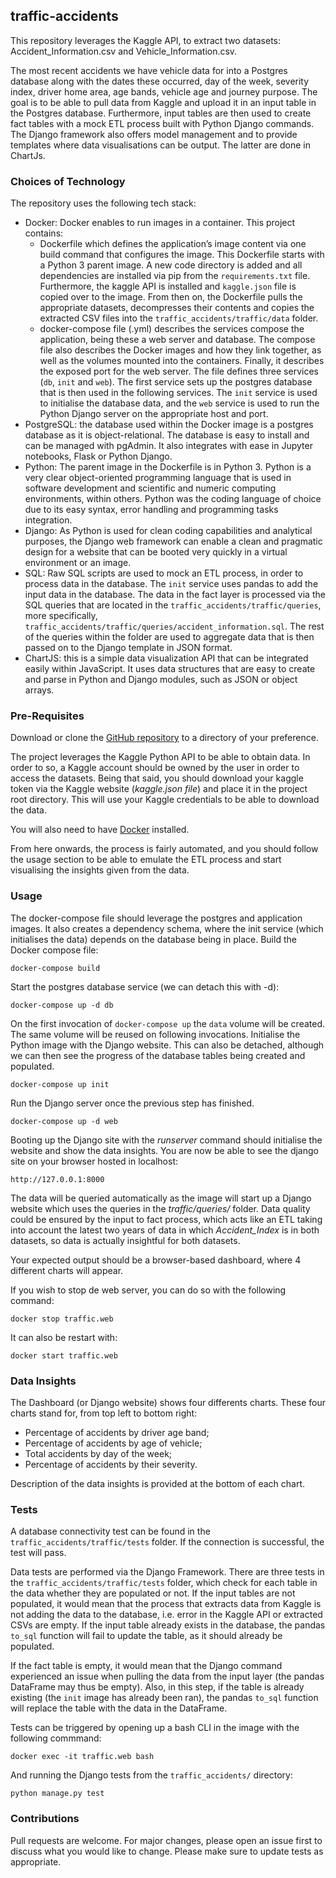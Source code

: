 ## traffic-accidents

This repository leverages the Kaggle API, to extract two datasets: Accident_Information.csv and Vehicle_Information.csv.

The most recent accidents we have vehicle data for into a Postgres database along with the dates these occurred, day of the week, severity index, driver home area, age bands, vehicle age and journey purpose. The goal is to be able to pull data from Kaggle and upload it in an input table in the Postgres database. Furthermore, input tables are then used to create fact tables with a mock ETL process built with Python Django commands. The Django framework also offers model management and to provide templates where data visualisations can be output. The latter are done in ChartJs.

###  Choices of Technology

The repository uses the following tech stack:

* Docker: Docker enables to run images in a container. This project contains: 
  * Dockerfile which defines the application’s image content via one build command that configures the image. This Dockerfile starts with a Python 3 parent image. A new code directory is added and all dependencies are installed via pip from the `requirements.txt` file. Furthermore, the kaggle API is installed and `kaggle.json` file is copied over to the image. From then on, the Dockerfile pulls the appropriate datasets, decompresses their contents and copies the extracted CSV files into the `traffic_accidents/traffic/data` folder.
  * docker-compose file (.yml) describes the services compose the application, being these a web server and database. The compose file also describes the Docker images and how they link together, as well as the volumes mounted into the containers. Finally, it describes the exposed port for the web server. The file defines three services (`db`, `init` and `web`). The first service sets up the postgres database that is then used in the following services. The `init` service is used to initialise the database data, and the `web` service is used to run the Python Django server on the appropriate host and port.
* PostgreSQL: the database used within the Docker image is a postgres database as it is object-relational. The database is easy to install and can be managed with pgAdmin. It also integrates with ease in Jupyter notebooks, Flask or Python Django.
* Python: The parent image in the Dockerfile is in Python 3. Python is a very clear object-oriented programming language that is used in software development and scientific and numeric computing environments, within others. Python was the coding language of choice due to its easy syntax, error handling and programming tasks integration.
* Django: As Python is used for clean coding capabilities and analytical purposes, the Django web framework can enable a clean and pragmatic design for a website that can be booted very quickly in a virtual environment or an image. 
* SQL: Raw SQL scripts are used to mock an ETL process, in order to process data in the database. The `init` service uses pandas to add the input data in the database. The data in the fact layer is processed via the SQL queries that are located in the `traffic_accidents/traffic/queries`, more specifically, `traffic_accidents/traffic/queries/accident_information.sql`. The rest of the queries within the folder are used to aggregate data that is then passed on to the Django template in JSON format.
* ChartJS: this is a simple data visualization API that can be integrated easily within JavaScript. It uses data structures that are easy to create and parse in Python and Django modules, such as JSON or object arrays.


### Pre-Requisites

Download or clone the [GitHub repository](https://github.com/alexmartincolville/traffic-accidents) to a directory of your preference.

The project leverages the Kaggle Python API to be able to obtain data. In order to so, a Kaggle account should be owned by the user in order to access the datasets.
Being that said, you should download your kaggle token via the Kaggle website (*kaggle.json file*) and place it in the project root directory.
This will use your Kaggle credentials to be able to download the data.

You will also need to have [Docker](https://www.docker.com/get-started) installed.

From here onwards, the process is fairly automated, and you should follow the usage section to be able to emulate the ETL process and start visualising the insights given from the data.

### Usage

The docker-compose file should leverage the postgres and application images. It also creates a dependency schema, where the init service (which initialises the data) depends on the database being in place. 
Build the Docker compose file:

`docker-compose build`

Start the postgres database service (we can detach this with -d):

`docker-compose up -d db`

On the first invocation of `docker-compose up` the `data` volume will be created. The same volume will be reused on following invocations.
Initialise the Python image with the Django website. This can also be detached, although we can then see the progress of the database tables being created and populated.

`docker-compose up init`

Run the Django server once the previous step has finished.

`docker-compose up -d web`

Booting up the Django site with the *runserver* command should initialise the website and show the data insights.
You are now be able to see the django site on your browser hosted in localhost:

`http://127.0.0.1:8000`

The data will be queried automatically as the image will start up a Django website which uses the queries in the *traffic/queries/* folder.
Data quality could be ensured by the input to fact process, which acts like an ETL taking into account the latest two years of data in which *Accident_Index* is in both datasets, so data is actually insightful for both datasets.

Your expected output should be a browser-based dashboard, where 4 different charts will appear.

If you wish to stop de web server, you can do so with the following command:

`docker stop traffic.web`

It can also be restart with:

`docker start traffic.web`


### Data Insights

The Dashboard (or Django website) shows four differents charts. These four charts stand for, from top left to bottom right:
* Percentage of accidents by driver age band;
* Percentage of accidents by age of vehicle;
* Total accidents by day of the week;
* Percentage of accidents by their severity.

Description of the data insights is provided at the bottom of each chart.

### Tests

A database connectivity test can be found in the `traffic_accidents/traffic/tests` folder. If the connection is successful, the test will pass.

Data tests are performed via the Django Framework. There are three tests in the `traffic_accidents/traffic/tests` folder, which check for each table in the data whether they are populated or not.
If the input tables are not populated, it would mean that the process that extracts data from Kaggle is not adding the data to the database, i.e. error in the Kaggle API or extracted CSVs are empty. If the input table already exists in the database, the pandas `to_sql` function will fail to update the table, as it should already be populated.

If the fact table is empty, it would mean that the Django command experienced an issue when pulling the data from the input layer (the pandas DataFrame may thus be empty). Also, in this step, if the table is already existing (the `init` image has already been ran), the pandas `to_sql` function will replace the table with the data in the DataFrame.

Tests can be triggered by opening up a bash CLI in the image with the following commmand:

`docker exec -it traffic.web bash`

And running the Django tests from the `traffic_accidents/` directory:

`python manage.py test`


### Contributions

Pull requests are welcome. For major changes, please open an issue first to discuss what you would like to change.
Please make sure to update tests as appropriate.
